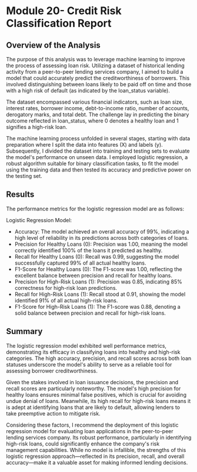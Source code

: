 # Module 20- Credit Risk Classification Report

## Overview of the Analysis

The purpose of this analysis was to leverage machine learning to improve the process of assessing loan risk. Utilizing a dataset of historical lending activity from a peer-to-peer lending services company, I aimed to build a model that could accurately predict the creditworthiness of borrowers. This involved distinguishing between loans likely to be paid off on time and those with a high risk of default (as indicated by the loan_status variable).

The dataset encompassed various financial indicators, such as loan size, interest rates, borrower income, debt-to-income ratio, number of accounts, derogatory marks, and total debt. The challenge lay in predicting the binary outcome reflected in loan_status, where 0 denotes a healthy loan and 1 signifies a high-risk loan.

The machine learning process unfolded in several stages, starting with data preparation where I split the data into features (X) and labels (y). Subsequently, I divided the dataset into training and testing sets to evaluate the model's performance on unseen data. I employed logistic regression, a robust algorithm suitable for binary classification tasks, to fit the model using the training data and then tested its accuracy and predictive power on the testing set.

## Results

The performance metrics for the logistic regression model are as follows:

Logistic Regression Model:
- Accuracy: The model achieved an overall accuracy of 99%, indicating a high level of reliability in its predictions across both categories of loans.
- Precision for Healthy Loans (0): Precision was 1.00, meaning the model correctly identified 100% of the loans it predicted as healthy.
- Recall for Healthy Loans (0): Recall was 0.99, suggesting the model successfully captured 99% of all actual healthy loans.
- F1-Score for Healthy Loans (0): The F1-score was 1.00, reflecting the excellent balance between precision and recall for healthy loans.
- Precision for High-Risk Loans (1): Precision was 0.85, indicating 85% correctness for high-risk loan predictions.
- Recall for High-Risk Loans (1): Recall stood at 0.91, showing the model identified 91% of all actual high-risk loans.
- F1-Score for High-Risk Loans (1): The F1-score was 0.88, denoting a solid balance between precision and recall for high-risk loans.

## Summary

The logistic regression model exhibited well performance metrics, demonstrating its efficacy in classifying loans into healthy and high-risk categories. The high accuracy, precision, and recall scores across both loan statuses underscore the model's ability to serve as a reliable tool for assessing borrower creditworthiness.

Given the stakes involved in loan issuance decisions, the precision and recall scores are particularly noteworthy. The model's high precision for healthy loans ensures minimal false positives, which is crucial for avoiding undue denial of loans. Meanwhile, its high recall for high-risk loans means it is adept at identifying loans that are likely to default, allowing lenders to take preemptive action to mitigate risk.

Considering these factors, I recommend the deployment of this logistic regression model for evaluating loan applications in the peer-to-peer lending services company. Its robust performance, particularly in identifying high-risk loans, could significantly enhance the company's risk management capabilities. While no model is infallible, the strengths of this logistic regression approach—reflected in its precision, recall, and overall accuracy—make it a valuable asset for making informed lending decisions.
